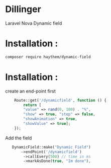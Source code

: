 # Dillinger

Laravel Nova Dynamic field

# Installation :

```sh
composer require haythem/dynamic-field
```

# Installation :

create an end-point first

```php
    Route::get('/dynamicfield', function () {
        return [
        "value" => rand(0, 100) . "%",
        "show" => true, "stop" => false,
        "showAnimation" => true,
        "showValue" => true];
    });
```

Add the field

```php
   DynamicField::make("Dynamic Field")
       ->endPoint('/dynamicfield')
        ->callEvery(500) // time in ms
        ->markAsDone(true, "Im done"),
```

